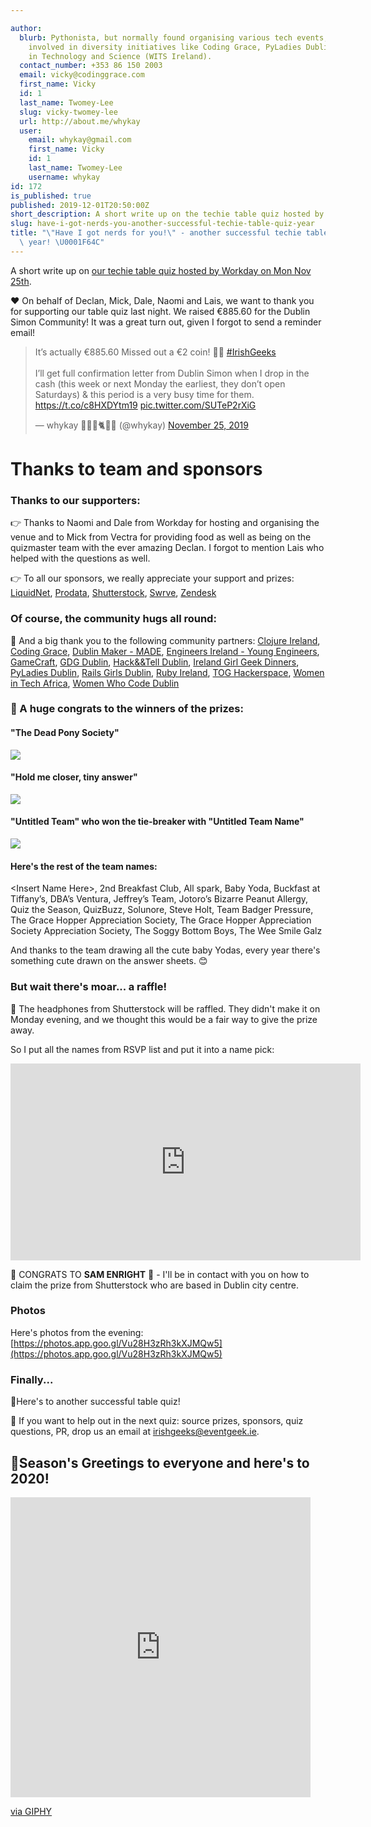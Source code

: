 ```yaml
---

author:
  blurb: Pythonista, but normally found organising various tech events, and now heavily
    involved in diversity initiatives like Coding Grace, PyLadies Dublin, and Women
    in Technology and Science (WITS Ireland).
  contact_number: +353 86 150 2003
  email: vicky@codinggrace.com
  first_name: Vicky
  id: 1
  last_name: Twomey-Lee
  slug: vicky-twomey-lee
  url: http://about.me/whykay
  user:
    email: whykay@gmail.com
    first_name: Vicky
    id: 1
    last_name: Twomey-Lee
    username: whykay
id: 172
is_published: true
published: 2019-12-01T20:50:00Z
short_description: A short write up on the techie table quiz hosted by Workday.
slug: have-i-got-nerds-you-another-successful-techie-table-quiz-year
title: "\"Have I got nerds for you!\" - another successful techie table quiz this\
  \ year! \U0001F64C"
---
```


A short write up on [our techie table quiz hosted by Workday on Mon Nov 25th](https://ti.to/irishgeeks/have-i-got-nerds-for-you). 

❤️ On behalf of Declan, Mick, Dale, Naomi and Lais, we want to thank you for supporting our table quiz last night. We raised €885.60 for the Dublin Simon Community! It was a great turn out, given I forgot to send a reminder email! 

<blockquote class="twitter-tweet"><p lang="en" dir="ltr">It’s actually €885.60 Missed out a €2 coin! 🙌🏼 <a href="https://twitter.com/hashtag/IrishGeeks?src=hash&amp;ref_src=twsrc%5Etfw">#IrishGeeks</a> <br><br>I’ll get full confirmation letter from Dublin Simon when I drop in the cash (this week or next Monday the earliest, they don’t open Saturdays) &amp; this period is a very busy time for them. <a href="https://t.co/c8HXDYtm19">https://t.co/c8HXDYtm19</a> <a href="https://t.co/SUTeP2rXiG">pic.twitter.com/SUTeP2rXiG</a></p>&mdash; whykay 👩🏻‍💻🐈🏳️‍🌈 (@whykay) <a href="https://twitter.com/whykay/status/1199102020755562496?ref_src=twsrc%5Etfw">November 25, 2019</a></blockquote> <script async src="https://platform.twitter.com/widgets.js" charset="utf-8"></script>


# Thanks to team and sponsors
### Thanks to our supporters:

👉 Thanks to Naomi and Dale from Workday for hosting and organising the venue and to Mick from Vectra for providing food as well as being on the quizmaster team with the ever amazing Declan. I forgot to mention Lais who helped with the questions as well.

👉 To all our sponsors, we really appreciate your support and prizes: [LiquidNet](https://www.liquidnet.com/), [Prodata](http://www.prodata.ie/), [Shutterstock](https://careers.shutterstock.com/locations/dublin/), [Swrve](https://www.swrve.com/), [Zendesk](https://jobs.zendesk.com/us/en/dublin)

### Of course, the community hugs all round:

🌈 And a big thank you to the following community partners: [Clojure Ireland](https://www.meetup.com/Clojure-Ireland/), [Coding Grace](https://codinggrace.com/), [Dublin Maker - MADE](http://dublinmaker/), [Engineers Ireland - Young Engineers](https://www.engineersireland.ie/groups/societies/young-engineers-society.aspx), [GameCraft](https://gamecraft.it/), [GDG Dublin](https://www.meetup.com/GDG-Dublin/), [Hack&&Tell Dublin](https://www.meetup.com/Dublin-Hack-And-Tell/), [Ireland Girl Geek Dinners](https://www.meetup.com/Ireland-Girl-Geek-Dinners/), [PyLadies Dublin](https://dublin.pyladies.com/), [Rails Girls Dublin](https://twitter.com/railsgirls_dub), [Ruby Ireland](http://www.rubyireland.com/), [TOG Hackerspace](https://tog.ie/), [Women in Tech Africa](http://www.womenintechafrica.com/locations/dublin-ireland/), [Women Who Code Dublin](https://www.meetup.com/Women-Who-Code-Dublin/)


### 🎉 A huge congrats to the winners of the prizes:

####  "The Dead Pony Society"
<img src="https://lh3.googleusercontent.com/UPb0DihgBiFoIl0LJBBxVx2NalrWT1fYfC4iq7umfhe0L8msLbW59J08V0iC-BIuDvjxq2q-iC9tkwbfqdPf2BJz-3JyqPUnWfp85efJMFX9gcJ6oMC81CLyZ3vGMWmADtOdLyzZO7A86NKlbyceWt9E7AsIAr-_lit1gzhtpu899V6J9mWJ1rVdNawzfVuj2tWWMVhntRtty80YyquY2NcfWUIsg5P1Vqv7JCSLpthWZWXTCkWHCVwmZktZJPYcwnHf3n91gXEcWzjjQ_dMQ0qyMncSORFdXdo-ap1YpNB6t8f2Kyltsffae0Vj7zHR7InZV8jXS-mIGxL90xJsQ412dqkuF5zDz1W21My3up11e5fwqCgSad4ZQa9z5-BrZzOrIEvPTK-CikJ0Fxqh31ARRaCK-YcwYP9mVN2hY-KrXcHM9N88xaZRCYMoYtTa1NowdYOhMHRnpmh5bu6DbtNtsoukD-OinxC2bAXWXYP6Y1XxpTPmUDkAuVQRPsvvV-RqQxIrY3HzUNdtLQW9hdIn6ol2M3Z62UAM3ihOgg67TulgYInuGfjVioFpWNXqgoBIJ0MGMW4RTFmY6e5rwo2pLWWFQg93cFRoLWnYMkBbfc7_Oy0ZIp1XanSwH6-Y4y1S5tbF-Dd8-Cv39hR8sno7epgqGI4Bi_Cnz2zBu_xBVZG42b6Hi6I8=w1806-h1354-no"  class="img-responsive img-thumbnail"/>

#### "Hold me closer, tiny answer"
<img src="https://lh3.googleusercontent.com/TEzMrbn8tra7wj0tQ1b0Ryn3MZ8HqPG675XPoJGILYebPfDMg_W4gm5jkOm926xhYUMxzLCyByOuF5Rwl1M5zd3-W1Jd6h6O_we5ec200yEp8_sfOqb7KxrEBLW8ZVFudZ2hXMNuoKToUnZh-T5HOmofwIGCiwp8Xpep79CMFvk3E3XkydnVNM2Puxnhx0XWustLlkjO5crhvHuTNedAmQ77ZD8ExUhB6tOZt8TqR3b2XMnnPQ9kxHK6GoVIR9ntkAh_wwSkw1yXK73QEvgrKZnyt9z1Bp4jGiOmoTrJjkOEHaVgDuvkzhDPUCRXELVRcXM7QJhmU_7s3hwZfurZ8W_5QmzQ-lGI0yYPCFQS8JAwU6GztLFp_pH2q0r65qnbk7hfOYpJ9qpN5tJQxg58mjS6pB8YJQ8FLwLomm1nIc2PSqa0YE9DN_pVWHQK7jL94nFLW4WGGiyL1FDT1tz5ACJUJC6TZ-BTET70_JF-kXHaAKi5LSYSNl2nXoWqoCNXJ7Sv0zw3_mT-nKavPdoA0Or-0sponNBpcmmd3LAcgBurHbmfwj0KCRX3IupGJprWA9to3AyOqdcqHzLchFSIXKcgeMC7ATq-gHsp5vm7YjKOuWDp7Kfrd8IM0JtUQQcwy3qm5_J1_WNJuscWcd1Fh66XE8DLbE8n0taQmoR-8m7zyXiTgcFyUsbn=w1806-h1354-no" class="img-responsive img-thumbnail"/>

#### "Untitled Team" who won the tie-breaker with "Untitled Team Name"

<img src="https://lh3.googleusercontent.com/sAu6JjXHq3aRcbXKAca3Q9H9YHfZKt3Zhz8TzGz48gpH6LD43OBk7WIt56qiE9nY3tN1tV9eVOxy7pVX-GPJ98o2I9Jj74seLrxQ1idZfo-Ok18JTXueADMgOU-c9eSg-sOFgqchPqatGNkUPUMD2fR3xy8312y4zfOvN9ZsKyOFnhVibgdcQdTQGgb-_yqXby7IWu7I8oH1y3_xE49Y9fSJIuFLtBVU4xIiMfdGoZTIr4Onou1nC2nsZCHp5YVNM87-Dw-wGK5lo2OvFHENjug667BJtsG_Ix6zlZYZ-fTx6BU0pTFs6TyYzHVtna48JCxA-sZZNhL74iSC3DOdGedp3OmxDiHcibJcOT7DIqLtyRP0C3ChtccW3rniMujPKA3j11_hdVGnfX0xN7bn7FSBkUr9OrYOvZlrVY8qze0901DijjLbgAMCPowkXa05nG1IJ6X-JnVXOL07ja0mM7Uqz7CsJQgO4m_o5iUGZ_asUqY9-mPYYTsmeHr48CDkkGww6r11ZIfqnrTN8d2nnRbL_GKMDTX0QfHF9LheCXCbVVlbALo0WA03XMfId2z5HtbC_r5O24ms62KR8TR-071Zd5Bow6GmcczA1ozUywny2UisdLfzTVHEScRbYqHl537ab0c_a2rzJVW_OLt9pOXkJ5EzR4lKaW5F01dn7shihLClZ2h2XLam=w1806-h1354-no" class="img-responsive img-thumbnail"/>

#### Here's the rest of the team names:
&lt;Insert Name Here&gt;, 2nd Breakfast Club, All spark, Baby Yoda, Buckfast at Tiffany’s, DBA’s Ventura, Jeffrey’s Team, Jotoro’s Bizarre Peanut Allergy, Quiz the Season, QuizBuzz, Solunore, Steve Holt, Team Badger Pressure, The Grace Hopper Appreciation Society, The Grace Hopper Appreciation Society Appreciation Society, The Soggy Bottom Boys, The Wee Smile Galz

And thanks to the team drawing all the cute baby Yodas, every year there's something cute drawn on the answer sheets. 😊


### But wait there's moar... a raffle!
🎁 The headphones from Shutterstock will be raffled. They didn't make it on Monday evening, and we thought this would be a fair way to give the prize away.

So I put all the names from RSVP list and put it into a name pick: 

<iframe width="560" height="315" src="https://www.youtube.com/embed/Kw7uT9gGCc0" frameborder="0" allow="accelerometer; autoplay; encrypted-media; gyroscope; picture-in-picture" allowfullscreen></iframe>

🎉 CONGRATS TO **SAM ENRIGHT** 🎉 - I'll be in contact with you on how to claim the prize from Shutterstock who are based in Dublin city centre.

### Photos
Here's photos from the evening: [https://photos.app.goo.gl/Vu28H3zRh3kXJMQw5](https://photos.app.goo.gl/Vu28H3zRh3kXJMQw5)

### Finally...
💖Here's to another successful table quiz!

📢 If you want to help out in the next quiz: source prizes, sponsors, quiz questions, PR, drop us an email at <a href="mailto:irishgeeks@eventgeek.ie">irishgeeks@eventgeek.ie</a>.

## 🎄Season's Greetings to everyone and here's to 2020!

<iframe src="https://giphy.com/embed/26gsgLD2l7blI4P84" width="480" height="480" frameBorder="0" class="giphy-embed" allowFullScreen></iframe><p><a href="https://giphy.com/gifs/cat-christmas-kitten-26gsgLD2l7blI4P84">via GIPHY</a></p>

